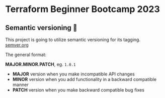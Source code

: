 # Terraform Beginner Bootcamp 2023

## Semantic versioning :mage:

This project is going to utilize semantic versioning for its tagging. [semver.org](https://semver.org/)



The general format:

**MAJOR.MINOR.PATCH**, eg. `1.0.1`

- **MAJOR** version when you make incompatible API changes
- **MINOR** version when you add functionality in a backward compatible manner
- **PATCH** version when you make backward compatible bug fixes